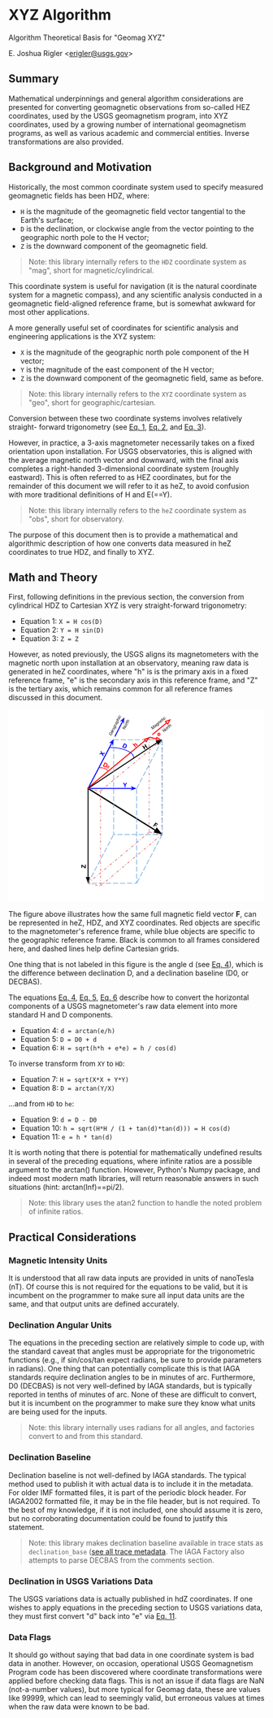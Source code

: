 
# XYZ Algorithm
Algorithm Theoretical Basis for "Geomag XYZ"

E. Joshua Rigler &lt;[erigler@usgs.gov](mailto:erigler@usgs.gov)&gt;


## Summary

Mathematical underpinnings and general algorithm considerations are presented
for converting geomagnetic observations from so-called HEZ coordinates, used by
the USGS geomagnetism program, into XYZ coordinates, used by a growing number
of international geomagnetism programs, as well as various academic and
commercial entities. Inverse transformations are also provided.


## Background and Motivation

Historically, the most common coordinate system used to specify measured
geomagnetic fields has been HDZ, where:

- `H` is the magnitude of the geomagnetic field vector tangential to the Earth's surface;
- `D` is the declination, or clockwise angle from the vector pointing to the geographic north pole to the H vector;
- `Z` is the downward component of the geomagnetic field.

> Note: this library internally refers to the `HDZ` coordinate system as "mag",
> short for magnetic/cylindrical.

This coordinate system is useful for navigation (it is the natural coordinate
system for a magnetic compass), and any scientific analysis conducted in a
geomagnetic field-aligned reference frame, but is somewhat awkward for most
other applications.

A more generally useful set of coordinates for scientific
analysis and engineering applications is the XYZ system:

-  `X` is the magnitude of the geographic north pole component of the H vector;
-  `Y` is the magnitude of the east component of the H vector;
-  `Z` is the downward component of the geomagnetic field, same as before.

> Note: this library internally refers to the `XYZ` coordinate system as "geo",
> short for geographic/cartesian.

Conversion between these two coordinate systems involves relatively straight-
forward trigonometry (see [Eq. 1](#eq1), [Eq. 2](#eq2), and [Eq. 3](#eq3)).

However, in practice, a 3-axis
magnetometer necessarily takes on a fixed orientation upon installation. For
USGS observatories, this is aligned with the average magnetic north vector and
downward, with the final axis completes a right-handed 3-dimensional coordinate
system (roughly eastward). This is often referred to as HEZ coordinates, but
for the remainder of this document we will refer to it as heZ, to avoid
confusion with more traditional definitions of H and E(==Y).

> Note: this library internally refers to the `heZ` coordinate system as "obs",
> short for observatory.

The purpose of this document then is to provide a mathematical and algorithmic
description of how one converts data measured in heZ coordinates to true HDZ,
and finally to XYZ.


## Math and Theory

First, following definitions in the previous section, the conversion from
cylindrical HDZ to Cartesian XYZ is very straight-forward trigonometry:

- <a name="eq1"></a>Equation 1: `X = H cos(D)`
- <a name="eq2"></a>Equation 2: `Y = H sin(D)`
- <a name="eq3"></a>Equation 3: `Z = Z`

However, as noted previously, the USGS aligns its magnetometers with the
magnetic north upon installation at an observatory, meaning raw data is
generated in heZ coordinates, where "h" is is the primary axis in a fixed
reference frame, "e" is the secondary axis in this reference frame, and "Z" is
the tertiary axis, which remains common for all reference frames discussed in
this document.

![Magnetic Field Vectors in three coordinate systems](images/figure.png)

The figure above illustrates how the same full magnetic field vector **F**, can
be represented in heZ, HDZ, and XYZ coordinates. Red objects are specific to
the magnetometer's reference frame, while blue objects are specific to the
geographic reference frame. Black is common to all frames considered here, and
dashed lines help define Cartesian grids.

One thing that is not labeled in this figure is the angle d (see [Eq. 4](#eq4)),
which is the difference between declination D, and a declination
baseline (D0, or DECBAS).

The equations [Eq. 4](#eq4), [Eq. 5](#eq5), [Eq. 6](#eq6) describe how to convert the
horizontal components of a USGS magnetometer's raw data element into more
standard H and D components.

- <a name="eq4"></a>Equation 4: `d = arctan(e/h)`
- <a name="eq5"></a>Equation 5: `D = D0 + d`
- <a name="eq6"></a>Equation 6: `H = sqrt(h*h + e*e) = h / cos(d)`

To inverse transform from `XY` to `HD`:

- <a name="eq7"></a>Equation 7: `H = sqrt(X*X + Y*Y)`
- <a name="eq8"></a>Equation 8: `D = arctan(Y/X)`

...and from `HD` to `he`:

- <a name="eq9"></a>Equation  9: `d = D - D0`
- <a name="eq10"></a>Equation 10: `h = sqrt(H*H / (1 + tan(d)*tan(d))) = H cos(d)`
- <a name="eq11"></a>Equation 11: `e = h * tan(d)`

It is worth noting that there is potential for mathematically undefined results
in several of the preceding equations, where infinite ratios are a possible
argument to the arctan() function. However, Python's Numpy package, and indeed
most modern math libraries, will return reasonable answers in such situations
(hint: arctan(Inf)==pi/2).

> Note: this library uses the atan2 function to handle the noted problem of
> infinite ratios.


## Practical Considerations

### Magnetic Intensity Units

It is understood that all raw data inputs are provided in units of nanoTesla
(nT). Of course this is not required for the equations to be valid, but it is
incumbent on the programmer to make sure all input data units are the same, and
that output units are defined accurately.

### Declination Angular Units

The equations in the preceding section are relatively simple to code up, with
the standard caveat that angles must be appropriate for the trigonometric
functions (e.g., if sin/cos/tan expect radians, be sure to provide parameters
in radians). One thing that can potentially complicate this is that IAGA
standards require declination angles to be in minutes of arc. Furthermore, D0
(DECBAS) is not very well-defined by IAGA standards, but is typically reported
in tenths of minutes of arc. None of these are difficult to convert, but it is
incumbent on the programmer to make sure they know what units are being used
for the inputs.

> Note: this library internally uses radians for all angles, and factories
> convert to and from this standard.

### Declination Baseline

Declination baseline is not well-defined by IAGA standards. The typical method
used to publish it with actual data is to include it in the metadata. For older
IMF formatted files, it is part of the periodic block header. For IAGA2002
formatted file, it may be in the file header, but is not required. To the
best of my knowledge, if it is not included, one should assume it is zero, but
no corroborating documentation could be found to justify this statement.

> Note: this library makes declination baseline available in trace stats as
> `declination_base` ([see all trace metadata](./metadata.md).  The IAGA Factory
> also attempts to parse DECBAS from the comments section.


### Declination in USGS Variations Data

The USGS variations data is actually published in hdZ coordinates. If one
wishes to apply equations in the preceding section to USGS variations data,
they must first convert "d" back into "e" via [Eq. 11](#eq11).

### Data Flags

It should go without saying that bad data in one coordinate system is bad data
in another. However, on occasion, operational USGS Geomagnetism Program code has
been discovered where coordinate transformations were applied
before checking data flags. This is not an issue if data flags are NaN
(not-a-number values), but more typical for Geomag data, these are values like
99999, which can lead to seemingly valid, but erroneous values at times when the
raw data were known to be bad.
